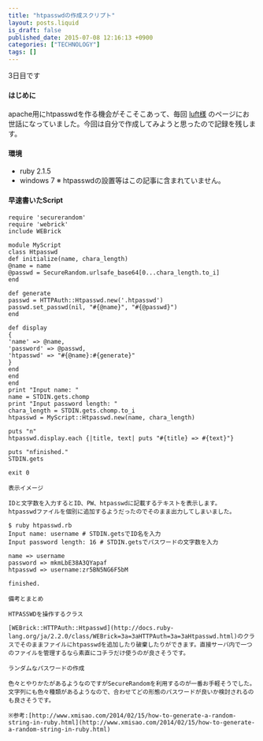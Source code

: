 ```yaml
---
title: "htpasswdの作成スクリプト"
layout: posts.liquid
is_draft: false
published_date: 2015-07-08 12:16:13 +0900
categories: ["TECHNOLOGY"]
tags: []
---
```


3日目です

#### はじめに
apache用にhtpasswdを作る機会がそこそこあって、毎回 [luft様](http://www.luft.co.jp/cgi/htpasswd.php) のページにお世話になっていました。今回は自分で作成してみようと思ったので記録を残します。

#### 環境
- ruby 2.1.5
- windows 7
※ htpasswdの設置等はこの記事に含まれていません。

#### 早速書いたScript
    require 'securerandom'
    require 'webrick'
    include WEBrick

    module MyScript
    class Htpasswd
    def initialize(name, chara_length)
    @name = name
    @passwd = SecureRandom.urlsafe_base64[0...chara_length.to_i]
    end

    def generate
    passwd = HTTPAuth::Htpasswd.new('.htpasswd')
    passwd.set_passwd(nil, "#{@name}", "#{@passwd}")
    end

    def display
    {
    'name' => @name,
    'password' => @passwd,
    'htpasswd' => "#{@name}:#{generate}"
    }
    end
    end
    end
    print "Input name: "
    name = STDIN.gets.chomp
    print "Input password length: "
    chara_length = STDIN.gets.chomp.to_i
    htpasswd = MyScript::Htpasswd.new(name, chara_length)

    puts "n"
    htpasswd.display.each {|title, text| puts "#{title} => #{text}"}

    puts "nfinished."
    STDIN.gets

    exit 0

    表示イメージ

    IDと文字数を入力するとID、PW、htpasswdに記載するテキストを表示します。
    htpasswdファイルを個別に追加するようだったのでそのまま出力してしまいました。

    $ ruby htpasswd.rb
    Input name: username # STDIN.getsでID名を入力
    Input password length: 16 # STDIN.getsでパスワードの文字数を入力

    name => username
    password => mkmLbE38A3QYapaf
    htpasswd => username:zr5BN5NG6F5bM

    finished.

    備考とまとめ

    HTPASSWDを操作するクラス

    [WEBrick::HTTPAuth::Htpasswd](http://docs.ruby-lang.org/ja/2.2.0/class/WEBrick=3a=3aHTTPAuth=3a=3aHtpasswd.html)のクラスでそのままファイルにhtpasswdを追加したり破棄したりができます。直接サーバ内で一つのファイルを管理するなら素直にコチラだけ使うのが良さそうです。

    ランダムなパスワードの作成

    色々とやりかたがあるようなのですがSecureRandomを利用するのが一番お手軽そうでした。文字列にも色々種類があるようなので、合わせてどの形態のパスワードが良いか検討されるのも良さそうです。

    ※参考:[http://www.xmisao.com/2014/02/15/how-to-generate-a-random-string-in-ruby.html](http://www.xmisao.com/2014/02/15/how-to-generate-a-random-string-in-ruby.html)


